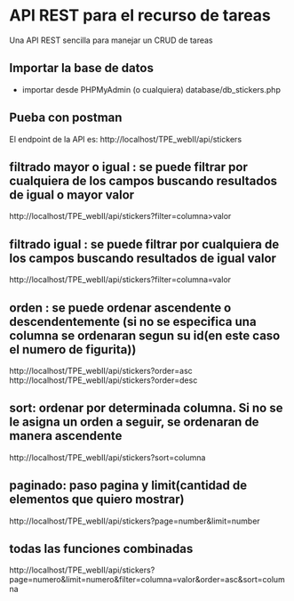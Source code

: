 # API REST para el recurso de tareas
Una API REST sencilla para manejar un CRUD de tareas

## Importar la base de datos
- importar desde PHPMyAdmin (o cualquiera) database/db_stickers.php


## Pueba con postman
El endpoint de la API es: http://localhost/TPE_webII/api/stickers

## filtrado mayor o igual : se puede filtrar por cualquiera de los campos buscando resultados de igual o mayor valor
http://localhost/TPE_webII/api/stickers?filter=columna>valor
## filtrado igual : se puede filtrar por cualquiera de los campos buscando resultados de igual valor
http://localhost/TPE_webII/api/stickers?filter=columna=valor

## orden : se puede ordenar ascendente o descendentemente (si no se especifica una columna se ordenaran segun su id(en este caso el numero de figurita))
http://localhost/TPE_webII/api/stickers?order=asc
http://localhost/TPE_webII/api/stickers?order=desc

## sort: ordenar por determinada columna. Si no se le asigna un orden a seguir, se ordenaran de manera ascendente 
http://localhost/TPE_webII/api/stickers?sort=columna

## paginado: paso pagina y limit(cantidad de elementos que quiero mostrar) 
http://localhost/TPE_webII/api/stickers?page=number&limit=number

## todas las funciones combinadas
http://localhost/TPE_webII/api/stickers?page=numero&limit=numero&filter=columna=valor&order=asc&sort=columna
